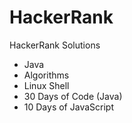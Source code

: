 # HackerRank
HackerRank Solutions

- Java
- Algorithms
- Linux Shell
- 30 Days of Code (Java)
- 10 Days of JavaScript
